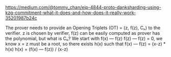 https://medium.com/@tommy_chan/eip-4844-proto-danksharding-using-kzg-commitment-what-it-does-and-how-does-it-really-work-35201987b24c

The prover needs to provide an Opening Triplets (OT) = (z, f(z), Cₕ) to the verifier. z is chosen by verifier, f(z) can be easily computed as prover has the polynomial, but what is Cₕ?
We start with f(x) — f(z)
f(z) — f(z) = 0, we know x = z must be a root, so there exists h(x) such that
f(x) — f(z) = (x-z) * h(x)
h(x) = (f(x) — f(z)) / (x-z)
